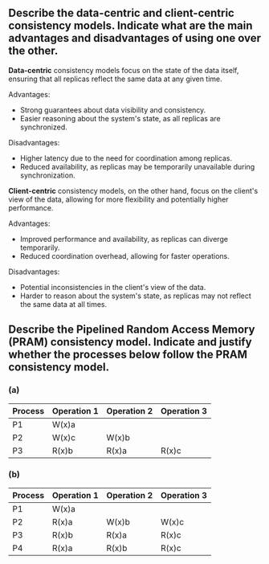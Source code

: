 ## Describe the data-centric and client-centric consistency models. Indicate what are the main advantages and disadvantages of using one over the other.

**Data-centric** consistency models focus on the state of the data itself, ensuring that all replicas reflect the same data at any given time.

Advantages:

- Strong guarantees about data visibility and consistency.
- Easier reasoning about the system's state, as all replicas are synchronized.

Disadvantages:

- Higher latency due to the need for coordination among replicas.
- Reduced availability, as replicas may be temporarily unavailable during synchronization.

**Client-centric** consistency models, on the other hand, focus on the client's view of the data, allowing for more flexibility and potentially higher performance.

Advantages:

- Improved performance and availability, as replicas can diverge temporarily.
- Reduced coordination overhead, allowing for faster operations.

Disadvantages:

- Potential inconsistencies in the client's view of the data.
- Harder to reason about the system's state, as replicas may not reflect the same data at all times.

## Describe the Pipelined Random Access Memory (PRAM) consistency model. Indicate and justify whether the processes below follow the PRAM consistency model.

### (a)

| Process | Operation 1 | Operation 2 | Operation 3 |
| ------- | ----------- | ----------- | ----------- |
| P1      | W(x)a       |             |             |
| P2      | W(x)c       | W(x)b       |             |
| P3      | R(x)b       | R(x)a       | R(x)c       |


### (b)

| Process | Operation 1 | Operation 2 | Operation 3 |
| ------- | ----------- | ----------- | ----------- |
| P1      | W(x)a       |             |             |
| P2      | R(x)a       | W(x)b       | W(x)c       |
| P3      | R(x)b       | R(x)a       | R(x)c       |
| P4      | R(x)a       | R(x)b       | R(x)c       |

